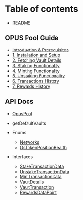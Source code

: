 # Table of contents

-   [README](README.md)

## OPUS Pool Guide

-   [Introduction & Prerequisites](book/guide/0-introduction.md)
-   [1. Installation and Setup](book/guide/1-installation.md)
-   [2. Fetching Vault Details](book/guide/2-vault-details.md)
-   [3. Staking Functionality](book/guide/3-stake.md)
-   [4. Minting Functionality](book/guide/7-mint-os-token.md)
-   [5. Unstaking Functionality](book/guide/4-unstake.md)
-   [6. Transactions History](book/guide/5-transactions-history.md)
-   [7. Rewards History](book/guide/6-rewards-history.md)

## API Docs

-   [OpusPool](book/docs/classes/OpusPool.md)
-   [getDefaultVaults](book/docs/functions/getDefaultVaults.md)

-   Enums

    -   [Networks](book/docs/enums/Networks.md)
    -   [OsTokenPositionHealth](book/docs/enums/OsTokenPositionHealth.md)

-   Interfaces

    -   [StakeTransactionData](book/docs/interfaces/StakeTransactionData.md)
    -   [UnstakeTransactionData](book/docs/interfaces/UnstakeTransactionData.md)
    -   [MintTransactionData](book/docs/interfaces/MintTransactionData.md)
    -   [VaultDetails](book/docs/interfaces/VaultDetails.md)
    -   [VaultTransaction](book/docs/interfaces/VaultTransaction.md)
    -   [RewardsDataPoint](book/docs/interfaces/RewardsDataPoint.md)
